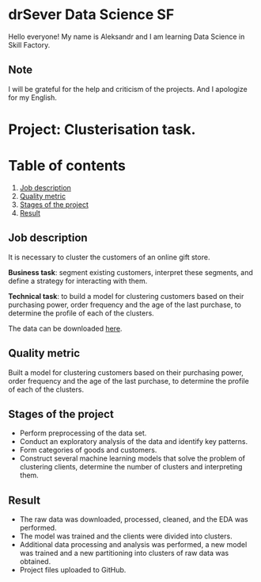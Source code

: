 # drSever Data Science SF
Hello everyone! My name is Aleksandr and I am learning Data Science in Skill Factory.
## Note
I will be grateful for the help and criticism of the projects. And I apologize for my English.

# Project: Clusterisation task. 
# Table of contents
1. [Job description](https://github.com/drSever/drSever_data_science/tree/main/Portfolio/Project_3#Job-description)
2. [Quality metric](https://github.com/drSever/drSever_data_science/tree/main/Portfolio/Project_3#Quality-metric)
3. [Stages of the project](https://github.com/drSever/drSever_data_science/tree/main/Portfolio/Project_3#Stages-of-the-project)
4. [Result](https://github.com/drSever/drSever_data_science/tree/main/Portfolio/Project_3#Result)

## Job description

It is necessary to cluster the customers of an online gift store.

**Business task**: segment existing customers, interpret these segments, and define a strategy for interacting with them.

**Technical task**: to build a model for clustering customers based on their purchasing power, order frequency and the age of the last purchase, to determine the profile of each of the clusters.  

The data can be downloaded [here](https://lms.skillfactory.ru/assets/courseware/v1/468638e49cb9e7d4b4dfdc296c1c778e/asset-v1:SkillFactory+DST-3.0+28FEB2021+type@asset+block/pj6_data.zip).

## Quality metric

Built a model for clustering customers based on their purchasing power, order frequency and the age of the last purchase, to determine the profile of each of the clusters. 

## Stages of the project

- Perform preprocessing of the data set.
- Conduct an exploratory analysis of the data and identify key patterns.
- Form categories of goods and customers.
- Construct several machine learning models that solve the problem of clustering clients, determine the number of clusters and interpreting them.

## Result

- The raw data was downloaded, processed, cleaned, and the EDA was performed.
- The model was trained and the clients were divided into clusters.
- Additional data processing and analysis was performed, a new model was trained and a new partitioning into clusters of raw data was obtained.
- Project files uploaded to GitHub. 


